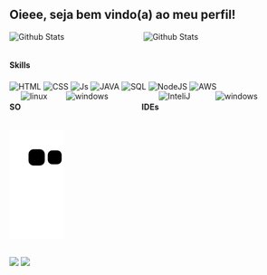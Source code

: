 ## Oieee, seja bem vindo(a) ao meu perfil!
<div>

<!-- theme: midnight-purple -->   

<img
        align="left"
        src="https://github-readme-stats.vercel.app/api?username=rafascarabe&theme=midnight-purple&show_icons=true"
        alt="Github Stats" width="47%"
      />
<img
        align="rigth"
        src="https://github-readme-streak-stats.herokuapp.com/?user=rafascarabe&theme=midnight-purple&hide_border=false"
        alt="Github Stats" width="47%"
      />
</div>
      
<div style= "display: inline-block">
<h4>Skills</h4> 
<img align="center" alt="HTML" height="30" width="100" src="https://img.shields.io/badge/HTML5-E34F26?style=for-the-badge&logo=html5&logoColor=white">
<img align="center" alt="CSS" height="30" width="100" src="https://img.shields.io/badge/CSS-239120?&style=for-the-badge&logo=css3&logoColor=white">
<img align="center" alt="Js" height="30" width="100" src="https://img.shields.io/badge/JavaScript-F7DF1E?style=for-the-badge&logo=javascript&logoColor=black">
<img align="center" alt="JAVA" height="30" width="80" src="https://img.shields.io/badge/Java-ED8B00?style=for-the-badge&logo=java&logoColor=white">         
<img align="center" alt="SQL" height="30" width="100" src="https://img.shields.io/badge/MySQL-00000F?style=for-the-badge&logo=mysql&logoColor=white">
<img align="center" alt="NodeJS" height="30" width="100" src="https://img.shields.io/badge/Node.js-43853D?style=for-the-badge&logo=node.js&logoColor=white">
<img align="center" alt="AWS" height="30" width="100" src="https://img.shields.io/badge/Amazon_AWS-232F3E?style=for-the-badge&logo=amazon-aws&logoColor=white">         
</div>

<div style="display:flex; justify-content: space-between">
<div style= "display: flex">
          <h4>SO</h4> 
          <img align="center" alt="linux" height="30" width="80" src="https://img.shields.io/badge/Linux-E34F26?style=for-the-badge&logo=linux&logoColor=black"> 
          <img align="center" alt="windows" height="30" width="80" src="https://img.shields.io/badge/Windows-017AD7?style=for-the-badge&logo=windows&logoColor=white">     
          </div>
          
<div style= "display: flex">
          <h4>IDEs</h4> 
          <img align="center" alt="InteliJ" height="30" width="100" src="https://img.shields.io/badge/-Intellij-333333?style=flat&logo=intellij-idea&logoColor=00000"> 
          <img align="center" alt="windows" height="30" width="140" src="https://img.shields.io/badge/-Visual%20Studio%20Code-333333?style=flat&logo=visual-studio-code&logoColor=007ACC">     
          </div>
</div>

![snake animation](https://github.com/rafascarabe/rafascarabe/blob/output/github-contribution-grid-snake.svg)
	
##
<div>    
  <a href = "rafascarabe@gmail.com"><img src="https://img.shields.io/badge/-Gmail-%23333?style=for-the-badge&logo=gmail&logoColor=white" target="_blank"></a>
  <a href="https://www.linkedin.com/in/rafaelascarabe/" target="_blank"><img src="https://img.shields.io/badge/-LinkedIn-%230077B5?style=for-the-badge&logo=linkedin&logoColor=white" target="_blank"></a>
</div>

<!--
### 🏆 GitHub Profile Trophy

<p align="center">
  <a
    href="https://github.com/ryo-ma/github-profile-trophy"
    title="repositório de troféus"
  >
    <img
      width="800"
      src="https://github-profile-trophy.vercel.app/?username=rafascarabe&column=8&theme=darkhub&no-frame=true&no-bg=true"
    />
  </a>
</p>
-->
